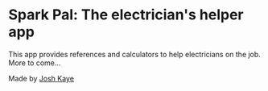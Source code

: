 # Spark Pal: The electrician's helper app

This app provides references and calculators to help electricians on the job.
More to come...

Made by [Josh Kaye](https://joshkaye.dev)